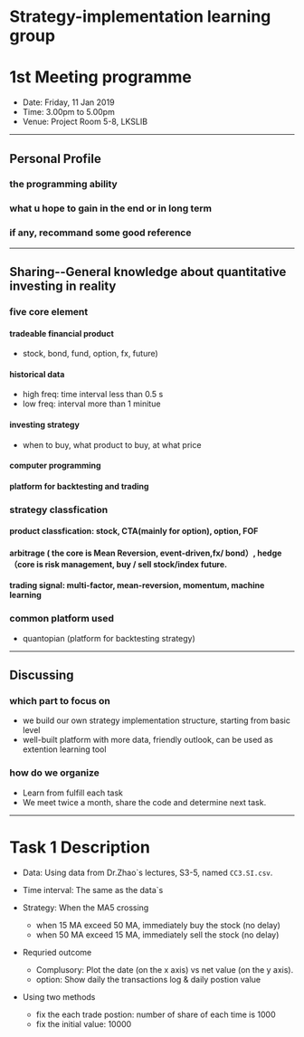 # Strategy-implementation learning group
# 1st Meeting programme
+ Date: Friday, 11 Jan 2019
+ Time: 3.00pm to 5.00pm
+ Venue: Project Room 5-8, LKSLIB
___
## Personal Profile
### the programming ability
### what u hope to gain in the end or in long term
### if any, recommand some good reference
___
## Sharing--General knowledge about quantitative investing in reality
### five core element

#### tradeable financial product 
+ stock, bond, fund, option, fx, future)

#### historical data 
+ high freq: time interval less than 0.5 s
+ low freq: interval more than 1 minitue

####  investing strategy
+ when to buy, what product to buy, at what price
#### computer programming
#### platform for backtesting and trading

### strategy classfication
#### product classfication: stock, CTA(mainly for option), option, FOF
#### arbitrage ( the core is Mean Reversion, event-driven,fx/ bond）, hedge （core is risk management, buy / sell stock/index future.
#### trading signal: multi-factor, mean-reversion, momentum, machine learning

### common platform used
* quantopian (platform for backtesting strategy)
___
## Discussing
### which part to focus on
+ we build our own strategy implementation structure, starting from basic level
+ well-built platform with more data, friendly outlook, can be used as extention learning tool

### how do we organize
+ Learn from fulfill each task
+ We meet twice a month, share the code and determine next task.
 ___
 
# Task 1 Description
+ Data: Using data from Dr.Zhao\`s lectures, S3-5, named `CC3.SI.csv`.
+ Time interval: The same as the data\`s
+ Strategy: When the MA5 crossing 
    + when 15 MA exceed 50 MA, immediately buy the stock (no delay)
    + when 50 MA exceed 15 MA, immediately sell the stock (no delay)

+ Requried outcome
    + Complusory: Plot the date (on the x axis) vs net value (on the y axis). 
    + option: Show daily the transactions log & daily postion value
+ Using two methods
     + fix the each trade postion: number of share of each time is 1000
     + fix the initial value: 10000
